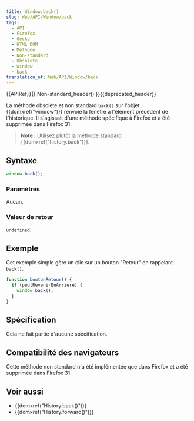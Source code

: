 ```yaml
---
title: Window.back()
slug: Web/API/Window/back
tags:
  - API
  - Firefox
  - Gecko
  - HTML DOM
  - Méthode
  - Non-standard
  - Obsolete
  - Window
  - back
translation_of: Web/API/Window/back
---
```


{{APIRef}}{{ Non-standard_header() }}{{deprecated_header}}

La méthode obsolète et non standard `back()` sur l'objet {{domxref("window")}} renvoie la fenêtre à l'élément précédent de l'historique. Il s'agissait d'une méthode spécifique à Firefox et a été supprimée dans Firefox 31.

> **Note :** Utilisez plutôt la méthode standard {{domxref("history.back")}}.

## Syntaxe

```js
window.back();
```

### Paramètres

Aucun.

### Valeur de retour

`undefined`.

## Exemple

Cet exemple simple gère un clic sur un bouton "Retour" en rappelant `back()`.

```js
function boutonRetour() {
  if (peutRevenirEnArriere) {
    window.back();
  }
}
```

## Spécification

Cela ne fait partie d'aucune spécification.

## Compatibilité des navigateurs

Cette méthode non standard n'a été implémentée que dans Firefox et a été supprimée dans Firefox 31.

## Voir aussi

- {{domxref("History.back()")}}
- {{domxref("History.forward()")}}
